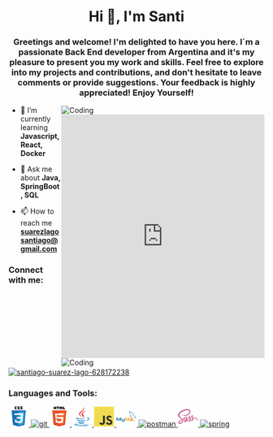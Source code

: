<h1 align="center">Hi 👋, I'm Santi</h1>
<h3 align="center">Greetings and welcome! I'm delighted to have you here. I´m a passionate Back End developer from Argentina and it's my pleasure to present you my work and skills. Feel free to explore into my projects and contributions, and don't hesitate to leave comments or provide suggestions. Your feedback is highly appreciated! Enjoy Yourself!</h3>
<img align="right" alt="Coding" width="400" src="https://i.gifer.com/7RwF.gif">
<iframe src="https://gifer.com/embed/7RwF" width=400 height=480.000 frameBorder="0" allowFullScreen align="right"></iframe>
<img align="right" alt="Coding" width="400" src="https://www.google.com/url?sa=i&url=https%3A%2F%2Fgifer.com%2Fen%2Fgifs%2Fatom&psig=AOvVaw1tPF0xK0X4tcLwBY4EZODK&ust=1689809163645000&source=images&cd=vfe&opi=89978449&ved=0CBEQjRxqFwoTCLiax-mzmYADFQAAAAAdAAAAABBB">

- 🌱 I’m currently learning **Javascript, React, Docker**

- 💬 Ask me about **Java, SpringBoot, SQL**

- 📫 How to reach me **suarezlagosantiago@gmail.com**

<h3 align="left">Connect with me:</h3>
<p align="left">
<a href="https://linkedin.com/in/santiago-suarez-lago-628172238" target="blank"><img align="center" src="https://raw.githubusercontent.com/rahuldkjain/github-profile-readme-generator/master/src/images/icons/Social/linked-in-alt.svg" alt="santiago-suarez-lago-628172238" height="30" width="40" /></a>
</p>

<h3 align="left">Languages and Tools:</h3>
<p align="left"> <a href="https://www.w3schools.com/css/" target="_blank" rel="noreferrer"> <img src="https://raw.githubusercontent.com/devicons/devicon/master/icons/css3/css3-original-wordmark.svg" alt="css3" width="40" height="40"/> </a> <a href="https://git-scm.com/" target="_blank" rel="noreferrer"> <img src="https://www.vectorlogo.zone/logos/git-scm/git-scm-icon.svg" alt="git" width="40" height="40"/> </a> <a href="https://www.w3.org/html/" target="_blank" rel="noreferrer"> <img src="https://raw.githubusercontent.com/devicons/devicon/master/icons/html5/html5-original-wordmark.svg" alt="html5" width="40" height="40"/> </a> <a href="https://www.java.com" target="_blank" rel="noreferrer"> <img src="https://raw.githubusercontent.com/devicons/devicon/master/icons/java/java-original.svg" alt="java" width="40" height="40"/> </a> <a href="https://developer.mozilla.org/en-US/docs/Web/JavaScript" target="_blank" rel="noreferrer"> <img src="https://raw.githubusercontent.com/devicons/devicon/master/icons/javascript/javascript-original.svg" alt="javascript" width="40" height="40"/> </a> <a href="https://www.mysql.com/" target="_blank" rel="noreferrer"> <img src="https://raw.githubusercontent.com/devicons/devicon/master/icons/mysql/mysql-original-wordmark.svg" alt="mysql" width="40" height="40"/> </a> <a href="https://postman.com" target="_blank" rel="noreferrer"> <img src="https://www.vectorlogo.zone/logos/getpostman/getpostman-icon.svg" alt="postman" width="40" height="40"/> </a> <a href="https://sass-lang.com" target="_blank" rel="noreferrer"> <img src="https://raw.githubusercontent.com/devicons/devicon/master/icons/sass/sass-original.svg" alt="sass" width="40" height="40"/> </a> <a href="https://spring.io/" target="_blank" rel="noreferrer"> <img src="https://www.vectorlogo.zone/logos/springio/springio-icon.svg" alt="spring" width="40" height="40"/> </a> </p>

